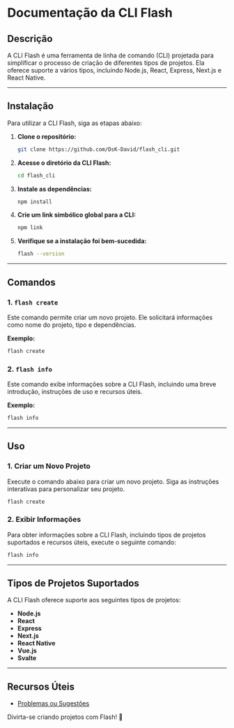 # Documentação da CLI Flash

## Descrição
A CLI Flash é uma ferramenta de linha de comando (CLI) projetada para simplificar o processo de criação de diferentes tipos de projetos. Ela oferece suporte a vários tipos, incluindo Node.js, React, Express, Next.js e React Native.

---

## Instalação
Para utilizar a CLI Flash, siga as etapas abaixo:

1. **Clone o repositório:**
   ```bash
   git clone https://github.com/DsK-David/flash_cli.git
   ```

2. **Acesse o diretório da CLI Flash:**
   ```bash
   cd flash_cli
   ```

3. **Instale as dependências:**
   ```bash
   npm install
   ```

4. **Crie um link simbólico global para a CLI:**
   ```bash
   npm link
   ```

5. **Verifique se a instalação foi bem-sucedida:**
   ```bash
   flash --version
   ```

---

## Comandos

### 1. `flash create`
Este comando permite criar um novo projeto. Ele solicitará informações como nome do projeto, tipo e dependências.

**Exemplo:**
```bash
flash create
```

### 2. `flash info`
Este comando exibe informações sobre a CLI Flash, incluindo uma breve introdução, instruções de uso e recursos úteis.

**Exemplo:**
```bash
flash info
```

---

## Uso

### 1. Criar um Novo Projeto
Execute o comando abaixo para criar um novo projeto. Siga as instruções interativas para personalizar seu projeto.

```bash
flash create
```

### 2. Exibir Informações
Para obter informações sobre a CLI Flash, incluindo tipos de projetos suportados e recursos úteis, execute o seguinte comando:

```bash
flash info
```

---

## Tipos de Projetos Suportados

A CLI Flash oferece suporte aos seguintes tipos de projetos:

- **Node.js**
- **React**
- **Express**
- **Next.js**
- **React Native**
- **Vue.js**
- **Svalte**

---

## Recursos Úteis

- [Problemas ou Sugestões](https://github.com/DsK-David/flash_cli/issues)

Divirta-se criando projetos com Flash! 🎉